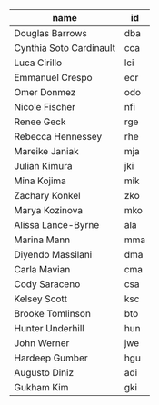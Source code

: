 | name | id |
|------|-----|
|Douglas Barrows   |dba|
|Cynthia Soto Cardinault|cca|
|Luca Cirillo      |lci|
|Emmanuel Crespo   |ecr|
|Omer Donmez       |odo|
|Nicole Fischer    |nfi|
|Renee Geck        |rge|
|Rebecca Hennessey |rhe|
|Mareike Janiak    |mja|
|Julian Kimura     |jki|
|Mina Kojima       |mik|
|Zachary Konkel    |zko|
|Marya Kozinova    |mko|
|Alissa Lance-Byrne|ala|
|Marina Mann       |mma|
|Diyendo Massilani |dma|
|Carla Mavian      |cma|
|Cody Saraceno     |csa|
|Kelsey Scott      |ksc|
|Brooke Tomlinson  |bto|
|Hunter Underhill  |hun|
|John Werner       |jwe|
|Hardeep Gumber    |hgu|
|Augusto Diniz     |adi|
|Gukham Kim        |gki|
